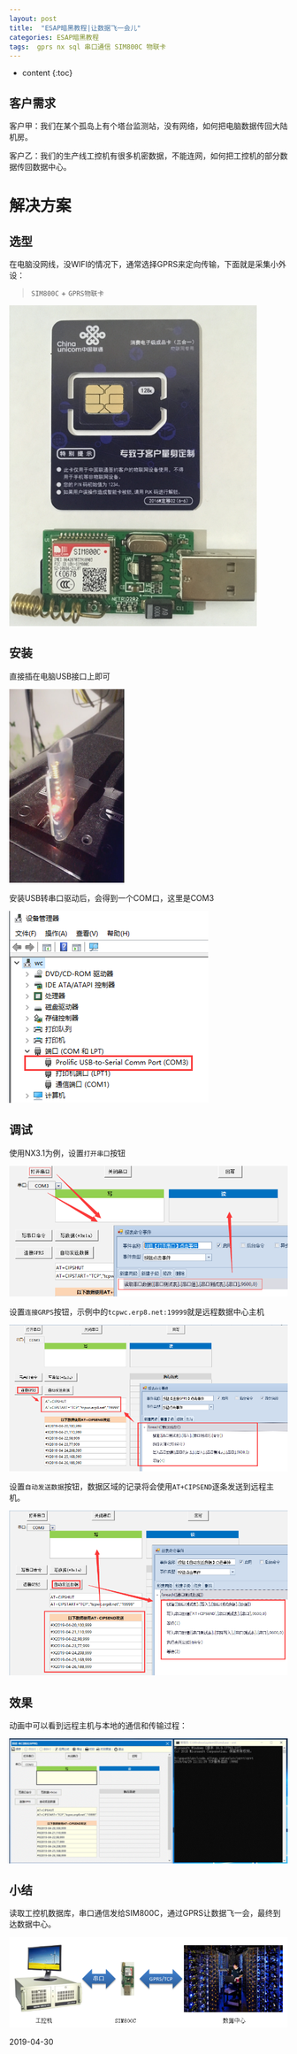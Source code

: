 ```yaml
---
layout: post
title:  "ESAP暗黑教程|让数据飞一会儿"
categories: ESAP暗黑教程
tags:  gprs nx sql 串口通信 SIM800C 物联卡
---
```


* content
{:toc}

## 客户需求
客户甲：我们在某个孤岛上有个塔台监测站，没有网络，如何把电脑数据传回大陆机房。

客户乙：我们的生产线工控机有很多机密数据，不能连网，如何把工控机的部分数据传回数据中心。

# 解决方案

## 选型
在电脑没网线，没WIFI的情况下，通常选择GPRS来定向传输，下面就是采集小外设：

> `SIM800C` + `GPRS物联卡`

![](/img/esap8a-1.png)

## 安装
直接插在电脑USB接口上即可

![](/img/esap8a-2.png)

安装USB转串口驱动后，会得到一个COM口，这里是COM3

![](/img/esap8a-3.png)

## 调试
使用NX3.1为例，设置`打开串口`按钮

![](/img/esap8a-4.png)

设置`连接GRPS`按钮，示例中的`tcpwc.erp8.net:19999`就是远程数据中心主机

![](/img/esap8a-5.png)

设置`自动发送数据`按钮，数据区域的记录将会使用`AT+CIPSEND`逐条发送到远程主机。

![](/img/esap8a-6.png)

## 效果
动画中可以看到远程主机与本地的通信和传输过程：

![](/img/esap8a-7.gif)

## 小结
读取工控机数据库，串口通信发给SIM800C，通过GPRS让数据飞一会，最终到达数据中心。

![](/img/esap8a-8.png)

2019-04-30